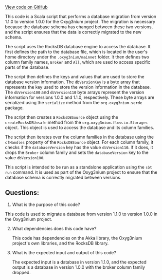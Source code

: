 [View code on GitHub](https://github.com/oxyg3nium/oxyg3nium/tools/src/main/scala/org/oxyg3nium/tools/DBV110ToV100.scala)

This code is a Scala script that performs a database migration from version 1.1.0 to version 1.0.0 for the Oxyg3nium project. The migration is necessary because the database schema has changed between these two versions, and the script ensures that the data is correctly migrated to the new schema.

The script uses the RocksDB database engine to access the database. It first defines the path to the database file, which is located in the user's home directory under the `.oxyg3nium/mainnet` folder. It then defines two column family names, `Broker` and `All`, which are used to access specific parts of the database.

The script then defines the keys and values that are used to store the database version information. The `dbVersionKey` is a byte array that represents the key used to store the version information in the database. The `dbVersion100` and `dbVersion110` byte arrays represent the version information for versions 1.0.0 and 1.1.0, respectively. These byte arrays are serialized using the `serialize` method from the `org.oxyg3nium.serde` package.

The script then creates a `RocksDBSource` object using the `createRocksDBUnsafe` method from the `org.oxyg3nium.flow.io.Storages` object. This object is used to access the database and its column families.

The script then iterates over the column families in the database using the `cfHandles` property of the `RocksDBSource` object. For each column family, it checks if the `databaseVersion` key has the value `dbVersion110`. If it does, it drops the `Broker` column family and sets the `databaseVersion` key to the value `dbVersion100`.

This script is intended to be run as a standalone application using the `sbt run` command. It is used as part of the Oxyg3nium project to ensure that the database schema is correctly migrated between versions.
## Questions: 
 1. What is the purpose of this code?
   
   This code is used to migrate a database from version 1.1.0 to version 1.0.0 in the Oxyg3nium project.

2. What dependencies does this code have?
   
   This code has dependencies on the Akka library, the Oxyg3nium project's own libraries, and the RocksDB library.

3. What is the expected input and output of this code?
   
   The expected input is a database in version 1.1.0, and the expected output is a database in version 1.0.0 with the broker column family dropped.